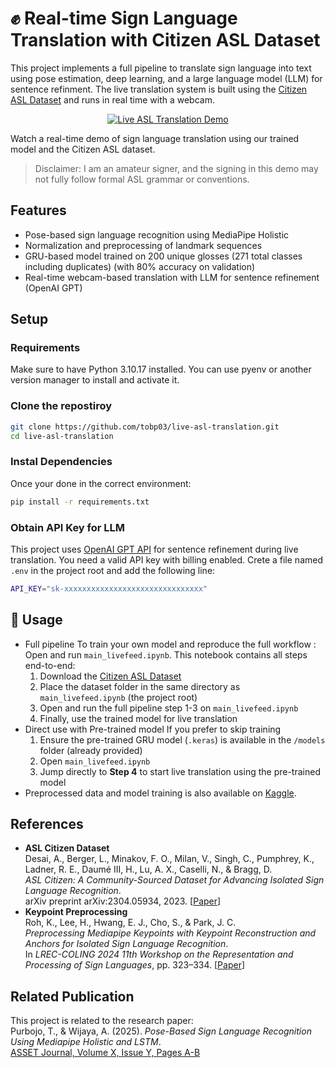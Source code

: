 # ✊ Real-time Sign Language Translation with Citizen ASL Dataset 

This project implements a full pipeline to translate sign language into text using pose estimation, deep learning, and a large language model (LLM) for sentence refinment. The live translation system is built using the [Citizen ASL Dataset](https://www.microsoft.com/en-us/research/project/asl-citizen/) and runs in real time with a webcam.

<p align="center">
  <a href="https://www.youtube.com/watch?v=gJ-PRa88E-M">
    <img src="demo/asldemo.gif" alt="Live ASL Translation Demo">
  </a>
</p>

Watch a real-time demo of sign language translation using our trained model and the Citizen ASL dataset.
> Disclaimer: I am an amateur signer, and the signing in this demo may not fully follow formal ASL grammar or conventions.

## Features
- Pose-based sign language recognition using MediaPipe Holistic
- Normalization and preprocessing of landmark sequences
- GRU-based model trained on 200 unique glosses (271 total classes including duplicates) (with 80% accuracy on validation)
- Real-time webcam-based translation with LLM for sentence refinement (OpenAI GPT)


## Setup

### Requirements
Make sure to have Python 3.10.17 installed. You can use pyenv or another version manager to install and activate it.

### Clone the repostiroy
```bash
git clone https://github.com/tobp03/live-asl-translation.git
cd live-asl-translation
```
### Instal Dependencies
Once your done in the correct environment:
```bash
pip install -r requirements.txt
```

### Obtain API Key for LLM
This project uses [OpenAI GPT API](https://platform.openai.com) for sentence refinement during live translation. You need a valid API key with billing enabled. Crete a file named `.env` in the project root and add the following line:
```bash
API_KEY="sk-xxxxxxxxxxxxxxxxxxxxxxxxxxxxxxx"
```

## 🚀 Usage
- Full pipeline
   To train your own model and reproduce the full workflow : Open and run `main_livefeed.ipynb`. This notebook contains all steps end-to-end:
   1.  Download the [Citizen ASL Dataset](https://www.microsoft.com/en-us/research/project/asl-citizen/)
   2.  Place the dataset folder in the same directory as `main_livefeed.ipynb` (the project root)
   3.  Open and run the full pipeline step 1-3 on `main_livefeed.ipynb`
   4.  Finally, use the trained model for live translation
- Direct use with Pre-trained model
  If you prefer to skip training
  1. Ensure the pre-trained GRU model (`.keras`) is available in the `/models` folder (already provided)
  2. Open `main_livefeed.ipynb`
  3. Jump directly to **Step 4** to start live translation using the pre-trained model
- Preprocessed data and model training is also available on [Kaggle](https://www.kaggle.com/code/tobypu/aslcitizen-top200-training). 

## References
- **ASL Citizen Dataset**  
  Desai, A., Berger, L., Minakov, F. O., Milan, V., Singh, C., Pumphrey, K., Ladner, R. E., Daumé III, H., Lu, A. X., Caselli, N., & Bragg, D.  
  *ASL Citizen: A Community-Sourced Dataset for Advancing Isolated Sign Language Recognition*.  
  arXiv preprint arXiv:2304.05934, 2023. [[Paper](https://arxiv.org/abs/2304.05934)]
- **Keypoint Preprocessing**  
  Roh, K., Lee, H., Hwang, E. J., Cho, S., & Park, J. C.  
  *Preprocessing Mediapipe Keypoints with Keypoint Reconstruction and Anchors for Isolated Sign Language Recognition*.  
  In *LREC-COLING 2024 11th Workshop on the Representation and Processing of Sign Languages*, pp. 323–334. [[Paper](https://aclanthology.org/2024.signlang-1.36.pdf)]

## Related Publication
This project is related to the research paper:  
Purbojo, T., & Wijaya, A. (2025). *Pose-Based Sign Language Recognition Using Mediapipe Holistic and LSTM*.  
[ASSET Journal, Volume X, Issue Y, Pages A-B](https://journal2.upgris.ac.id/index.php/asset/article/view/1658)

